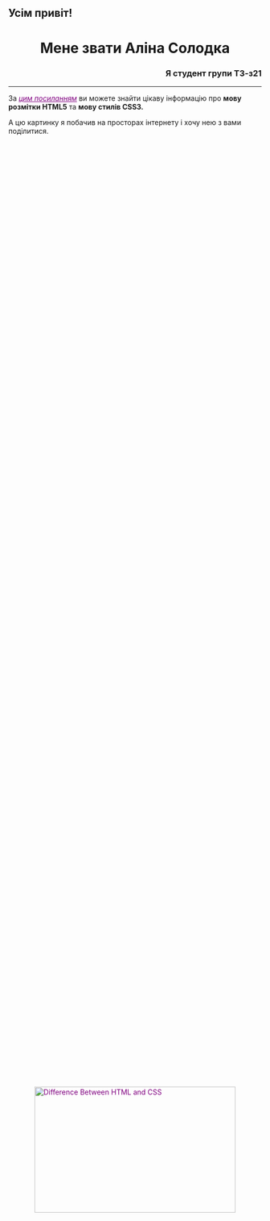 <!DOCTYPE html>
<head>
  <meta charset="UTF-8">
  <meta name="viewport">
  <title>Document</title>
  <style>
    a:link <!DOCTYPE html>
<head>
  <meta charset="UTF-8">
  <meta name="viewport">
  <title>Document</title>
  <style>
    a:link {
  color: purple;
  background-color: transparent;
  text-decoration: underline;
}
   .center {
    display: flex;
    justify-content: center;
    align-items: center;
    height: 100vh; /* 100% высоты видимой области страницы */
  }
  </style>
</head>
<body>
  <h2 id=>Усім привіт!</h2>
  <h1 align=center id="top"><b>Мене звати Аліна Солодка</b></h1>
  <h3 align=right id="top">Я студент групи ТЗ-з21</h3>
  <hr>
  <p>За <i><a href="https://w3schoolsua.github.io/html/html_css.html#gsc.tab=0/">цим посиланням</a></i> ви можете знайти цікаву інформацію про <b>мову розмітки HTML5</b> та <b>мову стилів CSS3.</b></p>
<p>А цю картинку я побачив на просторах інтернету і хочу нею з вами поділитися.</p>
  <div class="center">
   <a href="https://www.interviewbit.com/blog/difference-between-html-and-css/"><img src="https://www.interviewbit.com/blog/wp-content/uploads/2021/10/HTML-and-CSS-800x472.png" alt="Difference Between HTML and CSS" style="float:center;width:400px;height:250px;"></a>
    </div>
  <p>Вона <b>клікабельна</b> і якщо <b>по ній <i>клікнути,</i></b> то можна перейти на сайт звідки її було взято.</p>
  <hr>
</body><!DOCTYPE html>
<head>
  <meta charset="UTF-8">
  <meta name="viewport">
  <title>Document</title>
  <style>
    a:link {
  color: purple;
  background-color: transparent;
  text-decoration: underline;
}
   .center {
    display: flex;
    justify-content: center;
    align-items: center;
    height: 100vh; /* 100% высоты видимой области страницы */
  }
  </style>
</head>
<body>
  <h2 id=>Усім привіт!</h2>
  <h1 align=center id="top"><b>Мене звати Аліна Солодка</b></h1>
  <h3 align=right id="top">Я студент групи ТЗ-з21</h3>
  <hr>
  <p>За <i><a href="https://w3schoolsua.github.io/html/html_css.html#gsc.tab=0/">цим посиланням</a></i> ви можете знайти цікаву інформацію про <b>мову розмітки HTML5</b> та <b>мову стилів CSS3.</b></p>
<p>А цю картинку я побачив на просторах інтернету і хочу нею з вами поділитися.</p>
  <div class="center">
   <a href="https://www.interviewbit.com/blog/difference-between-html-and-css/"><img src="https://www.interviewbit.com/blog/wp-content/uploads/2021/10/HTML-and-CSS-800x472.png" alt="Difference Between HTML and CSS" style="float:center;width:400px;height:250px;"></a>
    </div>
  <p>Вона <b>клікабельна</b> і якщо <b>по ній <i>клікнути,</i></b> то можна перейти на сайт звідки її було взято.</p>
  <hr>
</body>
